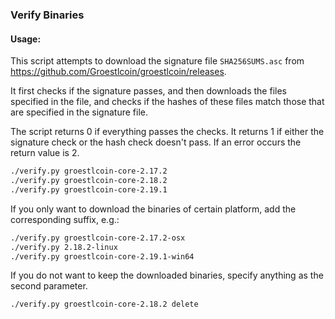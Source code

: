 ### Verify Binaries

#### Usage:

This script attempts to download the signature file `SHA256SUMS.asc` from https://github.com/Groestlcoin/groestlcoin/releases.

It first checks if the signature passes, and then downloads the files specified in the file, and checks if the hashes of these files match those that are specified in the signature file.

The script returns 0 if everything passes the checks. It returns 1 if either the signature check or the hash check doesn't pass. If an error occurs the return value is 2.


```sh
./verify.py groestlcoin-core-2.17.2
./verify.py groestlcoin-core-2.18.2
./verify.py groestlcoin-core-2.19.1
```

If you only want to download the binaries of certain platform, add the corresponding suffix, e.g.:

```sh
./verify.py groestlcoin-core-2.17.2-osx
./verify.py 2.18.2-linux
./verify.py groestlcoin-core-2.19.1-win64
```

If you do not want to keep the downloaded binaries, specify anything as the second parameter.

```sh
./verify.py groestlcoin-core-2.18.2 delete
```

